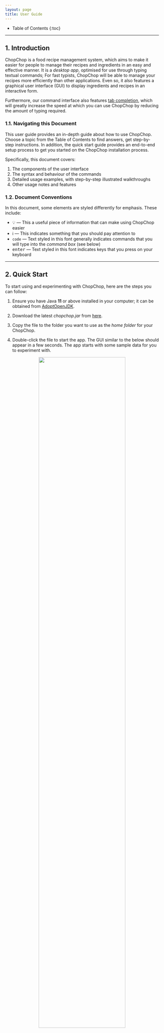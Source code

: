 ```yaml
---
layout: page
title: User Guide
---
```


* Table of Contents
{:toc}

---------------
## 1. Introduction

ChopChop is a food recipe management system, which aims to make it easier for people to manage their recipes and ingredients in an easy and effective manner. It is a *desktop app*, optimised for use through typing textual commands; For fast typists, ChopChop will be able to manage your recipes more efficiently than other applications. Even so, it also features a graphical user interface (GUI) to display ingredients and recipes in an interactive form.

Furthermore, our command interface also features [tab completion](#TabCompletion), which will greatly increase the speed at which you can use ChopChop by reducing the amount of typing required.


### 1.1. Navigating this Document

This user guide provides an in-depth guide about how to use ChopChop. Choose a topic from the Table of Contents to find answers, get step-by-step instructions. In addition, the quick start guide provides an end-to-end setup process to get you started on the ChopChop installation process.

Specifically, this document covers:
1. The components of the user interface
2. The syntax and behaviour of the commands
3. Detailed usage examples, with step-by-step illustrated walkthroughs
4. Other usage notes and features


### 1.2. Document Conventions

In this document, some elements are styled differently for emphasis. These include:
- :bulb: — This a useful piece of information that can make using ChopChop easier
- :information_source: — This indicates something that you should pay attention to
- `code` — Text styled in this font generally indicates commands that you will type into the <i>command box</i> (see below)
- <kbd>enter</kbd> — Text styled in this font indicates keys that you press on your keyboard



--------------
## 2. Quick Start

To start using and experimenting with ChopChop, here are the steps you can follow:

1. Ensure you have Java <b>11</b> or above installed in your computer; it can be obtained from [AdoptOpenJDK](https://adoptopenjdk.net).

2. Download the latest <i>chopchop.jar</i> from [here](https://github.com/AY2021S1-CS2103T-T10-3/tp/releases).

3. Copy the file to the folder you want to use as the _home folder_ for your ChopChop.

4. Double-click the file to start the app. The GUI similar to the below should appear in a few seconds. The app starts with some sample data for you to experiment with.<br>

<div style="text-align: center; padding-bottom: 2em">
<img src="images/ug/sample_data.png" width="75%" /> <br />
Figure 1.1: <i>The initial state of ChopChop, including sample data</i>
</div>

Now that you have ChopChop installed, you can start to play around with the sample data — add recipes, ingredients, and more! Some commands you could try include:

- `add ingredient milk /qty 500ml /expiry 2020-11-09` — to add some milk
- `add recipe milkshake /ingredient milk /qty 250ml /step Add milk /step Shake` — to add a recipe

To exit ChopChop, you can either use the `quit` command, or simply close the application window.


-----------
## 3. Overview

ChopChop manages two key components — ingredients and recipes — and they will be the main pieces you will interact with. Common to both are names and tags, the latter of which allow you to quickly group related ingredients or recipes together, or to organise them in any way you desire.

The names for both ingredients and recipes are case insensitive, so <i>pAnCaKeS</i> and <i>Pancakes</i> refer to the same recipe. Note that you cannot have duplicate recipes nor ingredients in ChopChop; items are duplicates if their names are the same.

### 3.1. Ingredients
An ingredient consists of a quantity with an associated unit, and an optional expiry date. Each ingredient can have multiple *sets*, where each set is a given quantity of that ingredient, expiring on a certain date.

For example, you might have <i>500 mL</i> of milk that you bought last week that expires tomorrow, while you have another <i>1.5 L</i> of milk that you bought today, expiring two weeks from now. ChopChop will track both these *sets*, and will intelligently use the earliest-expiring set when doing its accounting.

For a more in-depth look at how ChopChop handles quantities, see [this section](#quantities-and-units).

### 3.2. Recipes
A recipe consists of a list of used ingredients (and their quantities), as well as a list of steps.


--------------------------------
## 4. Navigating the User Interface

ChopChop's UI design allows users to view all of the information you need through mouse input over a few tabs. However, that might lead to a slightly steeper learning curve.
Hence, this section aims to give you a breakdown of the GUI's various components.

Specifically, this section covers:
1. [Command Box](#commandBox)
2. Command Output
3. Recipe Button
4. Ingredient Button
5. Recommendation Button
6. Favourites Button
7. Statistics Box
8. Recipe Tile
9. Ingredient Tile
10. Recipe Name and Tags
11. Recipe Ingredients
12. Recipe Steps
13. Menu Bar

<div style="text-align: center; padding-bottom: 2em">
<img src="images/ug/recipe_panel_description.png" width="95%" /> <br />
Figure 1.2: <i>The recipe view panel of ChopChop.</i>
</div>

<a name="commandBox"></a>
### 4.1 Command Box 
ChopChop does your bidding by listening to your commands — the `Command Box` is where you type your textual commands.
After typing your commands, press <kbd>enter</kbd> to execute the command.

For a quick overview on the commands ChopChop can perform, 


<div style="text-align: center; padding-bottom: 2em">
<img src="images/ug/ingredient_panel_description.png" width="95%" /> <br />
Figure 1.3: <i>The ingredient view panel of ChopChop.</i>
</div>


<div style="text-align: center; padding-bottom: 2em">
<img src="images/ug/recipe_display_description.png" width="95%" /> <br />
Figure 1.4: <i>The recipe display panel of ChopChop.</i>
</div>




-----------
<a name="commands"></a>
## 5. Commands

While ChopChop has a graphical user interface, the main method of interaction is through the use of *typed commands*. Using these commands as described below, you can manipulate your recipes and ingredients without ever needing to move your mouse!

Commands should be typed in the <i>Command Box</i> — you can refer to <i>Figure 1.2</i> above if you get lost.

### 5.1. Command Syntax

To succinctly represent the syntax of the various commands, we adopt a simple notation in this User Guide, as shown below:

* Words starting with a slash (`/`) denote named parameters; these names are case sensitive (eg. `/STEP` is not the same as `/step`). All the text following a named parameter *belong* to it, until either the end of the input, or the next named parameter. <br />
For example, in `/param1 lorem ipsum /param2 dolor sit amet`, the parameter <i>param1</i> will have the value &ldquo;<i>lorem ipsum</i>&rdquo;, while the parameter <i>param2</i> will have the value &ldquo;<i>dolor sit amet</i>&rdquo;.

* Words in angle brackets (eg. `<name>`) denote an input that is provided by *you*, the user. <br />
For example, the <i>add ingredient</i> command is specified like this: `add ingredient <name> /qty <quantity> [/expiry <expiry-date>]`; in this case, you would need to provide the <i>name</i>, <i>quantity</i>, and <i>expiry date</i>.

* Portions in square brackets (eg. `[/expiry <expiry-date>]`) denote optional parts of the command. In this example, not all ingredients will expire, so the expiry date is optional.

* Portions with trailing ellipses (eg. `[/step <step>]...`) denote commands accepting one or more of the given parameter. In this example, a recipe can have multiple steps, so you can specify multiple `/step` arguments.

* A `<#REF>` refers to an item reference, and is used to refer to either a recipe or an ingredient. It can either be the (case-insensitive) name of the item, or it can be a number prefixed with '#', eg. `#3` to refer to the third item in the list. In the GUI, displayed items are numbered in the corner.

* In general, the order of arguments is important; for example, the order of `/step` determines the order of the steps in the recipe, while a `/qty` in an <i>add recipe</i> command must only appear after an `/ingredient`.






<a name="HelpCommand"></a>
### 5.2. Getting Help — **`help`**

This command shows a message with a link to this user guide; you can use it to easily access this page from the application. The link can be clicked, and will open this page in your web browser.

Furthermore, you can also use this command to get help for specific commands. In that case, clicking the link will bring you to the corresponding section in the User Guide for that command.

**Usage**: `help [<command-name> [<command-target>]]`

Examples:
- `help` <br />
  This shows the link to bring you to this User Guide, as shown in figure 2.1 below.

  <div style="text-align: center; padding-bottom: 2em">
  <img src="images/ug/help_message_1.png" width="55%" /> <br />
  Figure 2.1: <i>The help message, with a link to this User Guide</i>
  </div>

- `help add recipe` <br />
  This gives a brief description of the command provided, as well as a link to its section.

  <div style="text-align: center; padding-bottom: 2em">
  <img src="images/ug/help_message_2.png" width="55%" /> <br />
  Figure 2.2: <i>The help message for a specific command</i>
  </div>






<a name="QuitCommand"></a>
### 5.3. Quitting ChopChop — **`quit`**
This command quits ChopChop. You can rest assured that your data is automatically saved whenever a command is executed, so you do not need to save it manually before quitting.

**Usage**: `quit`






<a name="ViewCommand"></a>
### 5.4. Viewing Recipes — **`view`**
This command opens the detailed recipe view, allowing you to see the steps, ingredients, and tags of the recipe.

**Usage**: `view <#REF>`

Examples:
- `view #4` <br />
	This displays the fourth recipe currently shown in the GUI's recipe view.
- `view pancakes` <br />
	This displays the recipe named 'pancakes'. Note that the name here is case insensitive.

To illustrate, in the scenario below, both `#4` and `pancakes` will refer to the same recipe:
<div style="text-align: center; padding-bottom: 2em">
<img src="images/ug/view_recipe_1.png" width="75%" /> <br />
Figure 3.1: <i>The recipe list view</i>
</div>

After pressing <kbd>enter</kbd>, you will see this view, showing the recipe you wish to view:

<div style="text-align: center; padding-bottom: 2em">
<img src="images/ug/add_recipe_2.png" width="75%" /> <br />
Figure 3.2: <i>The detailed recipe view</i>
</div>






<a name="ListRecipeCommand"></a>
### 5.5. Listing Recipes — **`list`**`recipes`
This command shows a list of all recipes in ChopChop. You can use this to switch panes (between recipes and ingredients) without using the mouse, as well as to clear any filters that might have been applied due to previous commands (eg. `find` and `filter`).

**Usage**: `list recipes`

<div markdown="span" class="alert alert-primary">
:bulb: **Tip:** For convenience, you can use either `list recipes` or `list recipe`.
</div>

Executing this command simply brings you back to the recipe list view:

<div style="text-align: center; padding-bottom: 2em">
<img src="images/ug/list_recipe.png" width="75%" /> <br />
Figure 4: <i>The recipe list view</i>
</div>





<a name="AddRecipeCommand"></a>
### 5.6. Adding Recipes — **`add`**`recipe`
This command adds a recipe to ChopChop, specifying zero or more ingredients, each with an optional quantity, and zero or more steps. After a recipe is added, you will be able to see it immediately in the application.

**Usage**:
```
add recipe <name>
  [/ingredient <ingredient-name> [/qty <quantity>]]...
  [/step <step>]...
  [/tag <tag-name>]...
```

Constraints:
- Recipe name should not be empty
- Ingredient names should not be empty
- Steps should not be empty
- Tag names should not be empty

If an ingredient is specified without a quantity, it is treated *as if* you used `/qty 1`. This works for counted ingredients (eg. eggs), but it will cause errors for other ingredients (eg. volume of milk).


For example, suppose you wanted to add a recipe for pancakes using flour, eggs, and milk, you would type this:
```
add recipe Pancakes
/ingredient flour /qty 400g
/ingredient egg /qty 3
/ingredient milk /qty 250ml
/step Mix ingredients together
/step Bake for 30 minutes at 400 celsius
/step Pour syrup and serve
```
(note that this is displayed on separate lines for clarity, but you should type this in one go)

<div style="text-align: center; padding-bottom: 2em">
<img src="images/ug/add_recipe_1.png" width="75%" /> <br />
Figure 5.1: <i>The add recipe command</i>
</div>

After pressing <kbd>enter</kbd>, you will see this view, showing your newly created recipe:

<div style="text-align: center; padding-bottom: 2em">
<img src="images/ug/add_recipe_2.png" width="75%" /> <br />
Figure 5.2: <i>The recipe detail view</i>
</div>

If you go back to the main recipe view (either by clicking on the tab at the bottom, or by using `list recipes`, you can see the new recipe in the list:

<div style="text-align: center; padding-bottom: 2em">
<img src="images/ug/add_recipe_3.png" width="75%" /> <br />
Figure 5.3: <i>The newly created recipe in the recipe list</i>
</div>











<a name="EditRecipeCommand"></a>
### 5.7. Editing Recipes — **`edit`**`recipe`
This command edits a specific recipe in ChopChop. The `edit recipe` lets you perform different actions on the name, ingredients, steps, and tags, as specified below.

To accomodate the various different kinds of editing operations, ChopChop has special syntax for editing, known as *edit-arguments*, eg. `/step:add`. The component following the colon is the *ACTION*, which can take these values:

- For ingredients and steps, it can either be `add`, `edit`, or `delete`.
- For tags, it can be either `add` or `delete`.



<h4>Name</h4>
If you want to edit a recipe's name, use `/name`, for example `/name new recipe name`.


<h4>Ingredients</h4>
If you want to edit a recipe's ingredients, use `/ingredient` with the corresponding action (eg. `/ingredient:add`).

When adding or editing ingredients, a `/qty` *must* be specified after the ingredient (similar to an `add recipe` command). Here are some examples:

- `/ingredient:add milk /qty 500ml` <br />
  This makes the recipe require 500ml of milk; if the recipe already used milk, then an error is displayed — here, you should use `/ingredient:edit` instead.

- `/ingredient:edit beef /qty 200g` <br />
  This changes the quantity of beef used in the recipe from its previous value, to 200 grams. If the recipe did not use beef as an ingredient, an error is displayed — here, you should use `/ingredient:add` instead.

- `/ingredient:delete carrot` <br />
  This removes carrots from the recipe entirely. If the recipe did not use carrots, then an error is displayed.


<h4>Tags</h4>
If you want to edit the tags for a recipe, use `/tag` with the corresponding action, which are either `add` or `delete`. For example:

- `/tag:add vegetarian` <br />
  This adds the 'vegetarian' tag to the recipe. It is not an error if the recipe already contains this tag.

- `/tag:delete cold` <br />
  This removes the 'cold' tag from the recipe. If the recipe did not have this tag, an error is displayed.



<h4>Steps</h4>
Since steps have a fixed ordering in a recipe, editing them is slightly more involved; when editing or deleting steps, you are required to provide the step number as an additional component in the *edit-argument*, for example `/step:edit:3` edits the third step in the recipe.

When adding a step, the step number is optional; if not specified, the new step will be added at the end. If it is specified, then the new step will be inserted at the corresponding position, and the following steps will be re-numbered.

For example:

- `/step:add Bake for 80 minutes at 400 C` <br />
  This adds a new step at the end of the existing steps of the recipe.

- `/step:edit:4 Bake for 50 minutes at 250 C` <br />
  This changes the content of step number 4, so the cake does not get burnt.

- `/step:delete:1` <br />
  This deletes the first step of the recipe.


<h4>Usage</h4>

Except `/name` (which can only appear once), all of the edit operations described above can appear multiple times, in any order, in a single `edit recipe` command. Each operation is processed sequentially from left-to-right, so if two operations modify the same item, then the second one will take precedence.

(As an example, `/step:edit:3 Bake ... /step:edit:3 Fry` will cause step 3 to be 'Fry')

**Usage**:
```
edit recipe <#REF>
  [/name <new-recipe-name>]
  [/ingredient:<action> <ingredient-name> [/qty <quantity>]]...
  [/step:<action>[:<index>] <step>]...
  [/tag:<action> <tag-name>]....
```

Examples:
- `edit recipe #4 /name soup` <br />
	This changes the name of the fourth recipe currently shown in the GUI's view to 'soup'.
- `edit recipe pancakes /ingredient:add syrup /qty 500ml` <br />
	This edits the recipe named 'pancakes' by adding 500ml of syrup to the recipe's ingredient list.
- `edit recipe risotto /step:edit:1 In a saucepan, warm the broth over low heat` <br />
    This edits the recipe named 'risotto' by changing the 1st step to the text above.
- `edit recipe beef curry /ingredient:delete apple /step:delete:4` <br />
    This edits the recipe named 'beef curry' to remove both the ingredient 'apple' as well as the 4th step.

To illustrate how to use this powerful command, let us recreate the Pancake recipe from above, but starting from a blank recipe. First, we make the empty recipe using `add recipe Pancakes`:

<!-- to editors: don't mind the image names, i cut out some steps for brevity and i'm lazy to rename the files. -->
<div style="text-align: center; padding-bottom: 2em">
<img src="images/ug/edit_recipe_1.png" width="75%" /> <br />
Figure 6.1: <i>The empty recipe</i>
</div>

Now, let's add our ingredients. First, 400 grams of flour:

<div style="text-align: center; padding-bottom: 2em">
<img src="images/ug/edit_recipe_2.png" width="75%" /> <br />
Figure 6.2: <i>The command to add a new ingredient to the recipe</i>
</div>

Next, adding the eggs and milk in one go:

<div style="text-align: center; padding-bottom: 2em">
<img src="images/ug/edit_recipe_4.png" width="75%" /> <br />
Figure 6.3: <i>The edit command supports multiple operations at once</i>
</div>

Oops, that's too many eggs, so let's edit the quantity:

<div style="text-align: center; padding-bottom: 2em">
<img src="images/ug/edit_recipe_5.png" width="75%" /> <br />
Figure 6.4: <i>Editing an ingredient to change its quantity</i>
</div>

<div style="text-align: center; padding-bottom: 2em">
<img src="images/ug/edit_recipe_6.png" width="75%" /> <br />
Figure 6.5: <i>The recipe now uses only 3 eggs</i>
</div>

Now let's add the steps:

<div style="text-align: center; padding-bottom: 2em">
<img src="images/ug/edit_recipe_7.png" width="75%" /> <br />
Figure 6.6: <i>Adding the first step</i>
</div>

<div style="text-align: center; padding-bottom: 2em">
<img src="images/ug/edit_recipe_8.png" width="75%" /> <br />
Figure 6.7: <i>Adding steps 2 and 3</i>
</div>

Oh no, if we bake the pancakes (are pancakes baked?) like that, they'll get burnt, so let's fix it:

<div style="text-align: center; padding-bottom: 2em">
<img src="images/ug/edit_recipe_10.png" width="75%" /> <br />
Figure 6.8: <i>Editing the second step</i>
</div>

<div style="text-align: center; padding-bottom: 2em">
<img src="images/ug/edit_recipe_11.png" width="75%" /> <br />
Figure 6.9: <i>The actual completed recipe</i>
</div>

And now the pancake recipe is complete!











<a name="DeleteRecipeCommand"></a>
### 5.8. Deleting Recipes — **`delete`**`recipe`
This command deletes a specific recipe from ChopChop. Don't worry if you did this accidentally, because commands can be undone! (see: [undo](#UndoCommand)).

**Usage**: `delete recipe <#REF>`

Examples:
- `delete recipe #4` <br />
	This deletes the fourth recipe currently shown in the GUI's view.
- `delete recipe pancakes` <br />
	This deletes the recipe named 'pancakes'. Note that the name here is case insensitive.





<a name="FindRecipeCommand"></a>
### 5.9. Finding Recipes — **`find`**`recipe`
This command finds all recipes containing the given keywords in the name.

**Usage**: `find recipe <keyword> [<keyword>]...`

Constraints:
- At least one search keyword must be given

Only the recipe name is searched, and only full words are matched, case-insensitively. In the case of multiple search keywords, recipes containing any of those words will be returned.

Examples:
- `find recipe cake` will match **Chocolate Cake** and **Strawberry Cake**, but *not* **Pancakes**.
- `find recipe milk cake` will match **Milk Tea** and **Carrot Cake**.

To illustrate, suppose you want to search for recipes with names containing 'cake', you would use `find recipe cake`:
<div style="text-align: center; padding-bottom: 2em">
<img src="images/ug/find_recipe_1.png" width="75%" /> <br />
Figure 8.1: <i>The starting state of the application</i>
</div>

After executing the command, note how the recipe list has changed, showing only the matching recipes, and that item number in the corners have changed as well. As explained above, the 'Pancakes' recipe was not included in this list:

<div style="text-align: center; padding-bottom: 2em">
<img src="images/ug/find_recipe_2.png" width="75%" /> <br />
Figure 8.2: <i>The recipes containing 'cake'</i>
</div>

To go back to the full recipe view (resetting the search filter), you can either click the Recipes button at the bottom, or run the `list recipes` command:

<div style="text-align: center; padding-bottom: 2em">
<img src="images/ug/find_recipe_3.png" width="75%" /> <br />
Figure 8.3: <i>Back to the main recipe list</i>
</div>








<a name="FilterRecipeCommand"></a>
### 5.10. Filtering Recipes — **`filter`**`recipe`
This command filters all recipes and lists those containing all ingredients and tags specified in the command.

**Usage**:
```
filter recipe
  [/tag <tag-keywords>...]...
  [/ingredient <ingredient-keywords>...]...
```

- Keywords do not have to be complete to match the 'tag' or 'ingredient' names.
- Multiple search terms from the same category are allowed. e.g. `/tag movie /tag family`
- Search terms can be placed in any order.
- The filtering is case-insensitive and allows spaces between keywords in a single search term. e.g. `/tag family favourite` is allowed.

Constraints:
- At least one search term must be given, and they should be either `/tag` `/ingredient`.
- Search terms must not be empty.

Examples:
- `filter recipe /tag family reunion` will match **Spring Rolls** and **Hot Pot**, the only recipes with 'tag' **family reunion**.
- `filter recipe /tag snacks /tag sweet` will match **Chocolate Cookie** and **Gummy Bears**, the only recipes with 'tag' **snacks** and 'tag' **sweet**.
- `filter recipe /ingredient egg` will match **Egg Tart** and **Scrambled Eggs**, the only recipes using the 'ingredient' **egg**.
- `filter recipe /ingredient chicken /ingredient cheese /ingredient pineapple` will match **Chicken Quesadilla**, the only recipe containing 'ingredient' **chicken**, **cheese**, and **pineapple**.
- `filter recipe /tag local dish /ingredient chicken /ingredient white rice /tag family favourite` will match **Chicken Rice**, the only recipe that matches all criteria specified.

To illustrate, suppose you want to search for recipes with 'tags' **Christmas** and **home baked** that use the 'ingredient' **Ginger Root**, **Honey** and **Molasses**, you could use `filter recipe /tag christmas /ingredient ginger root /tag home baked /ingredient honey /ingredient molasses`:
<div style="text-align: center; padding-bottom: 2em">
<img src="images/ug/filter_recipe_1.png" width="75%" /> <br />
Figure 8.1: <i>The starting state of the application</i>
</div>

After executing the command, similar to the effect of **find recipe** command, the recipe list has changed, showing only the matching recipe, **gingerbread man**.

<div style="text-align: center; padding-bottom: 2em">
<img src="images/ug/filter_recipe_2.png" width="75%" /> <br />
Figure 8.2: <i>The recipe matching all criteria provided</i>
</div>

Again, to reset the search filter or go back to the full recipe view, you can click the Recipes button or run the `list recipes` command.








<a name="ListIngredientCommand"></a>
### 5.11. Listing Ingredients — **`list`**`ingredients`
This command shows a list of all recipes in ChopChop. As with the `list recipes` command, you can use this command to switch between panes without clicking, or to reset any filters.

**Usage**: `list ingredients`

<div markdown="span" class="alert alert-primary">
:bulb: **Tip:** For convenience, you can use either `list ingredients` or `list ingredient`.
</div>

<div style="text-align: center; padding-bottom: 2em">
<img src="images/ug/list_ingredient.png" width="75%" /> <br />
Figure 9: <i>The ingredient list view</i>
</div>





<a name="AddIngredientCommand"></a>
### 5.12. Adding Ingredients — **`add`**`ingredient`
This command adds an ingredient to ChopChop, with an optional quantity and expiry date:
- If the quantity is not specified, ChopChop will infer a counted quantity, like eggs.
- If the expiry date is not specified, it is assumed that the ingredient (eg. salt) does not expire.

As mentioned in the overview above, an ingredient can consist of multiple sets; the `add ingredient` command will intelligently *combine* ingredients as appropriate.

<div markdown="span" class="alert alert-primary">
:information_source: **Note:** Ingredients need to have compatible units in order to be combined; see [this section](#quantities-and-units) for how it works.
</div>

If the new ingredient has `/tag` options that are not present in the existing ingredient, then they are added as well.

**Usage**:
```
add ingredient <name>
  [/qty <quantity>]
  [/expiry <expiry-date>]
  [/tag <tag-name>]...
```

Examples:
- `add ingredient milk /qty 1l /expiry 2020-11-09` adds one litre of milk that expires on the 9th of November.
- `add ingredient egg /expiry 2020-12-25` adds one egg that expires on Christmas day.

Suppose you just finished a grocery run, and want to add the items to ChopChop. First, you have 2 cartons of milk:

<div style="text-align: center; padding-bottom: 2em">
<img src="images/ug/add_ingredient_1.png" width="75%" /> <br />
Figure 10.1: <i>Adding 2 litres of milk</i>
</div>

Since ChopChop did not know about 'milk' previously, a new ingredient entry is created for it:

<div style="text-align: center; padding-bottom: 2em">
<img src="images/ug/add_ingredient_2.png" width="75%" /> <br />
Figure 10.2: <i>The newly added milk ingredient</i>
</div>

Next, suppose you also bought 24 blueberries:

<div style="text-align: center; padding-bottom: 2em">
<img src="images/ug/add_ingredient_3.png" width="75%" /> <br />
Figure 10.3: <i>Adding 24 blueberries</i>
</div>

This time, since ChopChop already knew about blueberries, our previous 5 blueberries now become 29:

<div style="text-align: center; padding-bottom: 2em">
<img src="images/ug/add_ingredient_4.png" width="75%" /> <br />
Figure 10.4: <i>You now have 29 blueberries</i>
</div>

If you try to add an ingredient with incompatible quantities (for example, suppose you did not want to count the blueberries individually, and you only know that you bought a 400 gram box), ChopChop will display an error message, and not update the ingredient:

<div style="text-align: center; padding-bottom: 2em">
<img src="images/ug/add_ingredient_5.png" width="75%" /> <br />
Figure 10.5: <i>Ingredients must have compatible units to be combined</i>
</div>








<a name="DeleteIngredientCommand"></a>
### 5.13. Deleting Ingredients — **`delete`**`ingredient`

This command deletes a specific ingredient from ChopChop. Similar to the `add ingredient` command, this command also allows you to delete quantities of ingredients instead of the whole ingredient. In this scenario, ChopChop will intelligently remove the earliest-expiring ingredients first.

If `/qty` is not specified, then the behaviour of this command is to completely remove the ingredient from ChopChop. Worry not: if you accidentally delete something, you can always `undo` it.

<div markdown="span" class="alert alert-primary">
:information_source: **Note:** If specified, the quantity needs to have compatible units with the existing ingredient; see [this section](#quantities-and-units) for how it works.
</div>

**Usage**: `delete ingredient <#REF> [/qty <quantity>]`

Examples:
- `delete ingredient #4` <br />
	This deletes the fourth ingredient currently shown in the GUI's view.
- `delete ingredient milk /qty 500ml` <br />
	This removes 500ml of milk from ChopChop's inventory.

To illustrate, suppose that you poured yourself a glass of cold milk to drink, without making a recipe. To tell ChopChop that there is less milk in the fridge, you would use this command:

<div style="text-align: center; padding-bottom: 2em">
<img src="images/ug/delete_ingredient_1.png" width="75%" /> <br />
Figure 11.1: <i>Removing 250ml of milk</i>
</div>

Notice how the amount of milk decreased from 2 litres to 1.75 litres:

<div style="text-align: center; padding-bottom: 2em">
<img src="images/ug/delete_ingredient_2.png" width="75%" /> <br />
Figure 11.2: <i>You now only have 1.75 litres of milk left</i>
</div>











<a name="FindIngredientCommand"></a>
### 5.14. Finding Ingredients — **`find`**`ingredient`
This command finds all ingredients containing the given keywords in the name, and it works identically to the `find recipe` command [above](#FindRecipeCommand).

Constraints:
- At least one search keyword must be given

**Usage**: `find ingredient <keyword> [<keyword>]...`

For example, suppose you wanted to find all ingredients containing fish (not in the literal sense, but only in their name):

<div style="text-align: center; padding-bottom: 2em">
<img src="images/ug/find_ingredient_1.png" width="75%" /> <br />
Figure 12.1: <i>The complete ingredient list</i>
</div>

Now, only the matching ingredients are shown:

<div style="text-align: center; padding-bottom: 2em">
<img src="images/ug/find_ingredient_2.png" width="75%" /> <br />
Figure 12.2: <i>Only ingredients containing 'fish' in their name are shown</i>
</div>

Again, you can either click the Ingredients button, or use `list ingredients` to clear the search filter.








<a name="FilterIngredientCommand"></a>
### 5.15. Filtering Ingredients — **`filter`**`ingredient`
This command filters all ingredients and lists those that match all the tags and expiry dates specified in the command.

**Usage**: `filter ingredient [/expiry <expiry-date>] [/tag <tag-keywords>]...`

- Keywords following `/tag` do not have to be complete to match the 'tag' name.
- `/expiry <expiry-date>` filters the ingredients and only lists those that expire before the date provided.
- When there are multiple expiry dates specified,, only the earliest one will be considered.
- Except for the changes in the search fields, this feature works identically to the `filter recipe` command [above](#FilterRecipeCommand).

Constraints:
- At least one search term must be given, and they should be either `/expiry` or `/tag`.
- Search terms must not be empty.

Examples:
- `filter ingredient /tag bitter taste` will match **bitter melon** and **dark chocolate**, the only ingredients with the 'tag' **bitter taste**.
- `filter ingredient /tag frequently used /tag sweet` will match **sugar**, the only ingredient with the 'tag' **frequently used** and 'tag' **sweet**.
- `filter ingredient /expiry 2020-12-01` will match **apple**, the only 'ingredient' expiring before **2020-12-01**.
- `filter ingredient /expiry 2022-12-31 /expiry 2020-10-31 /expiry 2023-01-01` will match **chocolate**, the only ingredient expiring before **2020-10-31**.
- `filter ingredient /tag powdery /expiry 2020-12-31 /expiry 2020-12-01 /tag bakery` will match **baking soda**, the only ingredient that matches all criteria specified.

To illustrate, suppose you want to search for ingredients with 'tags' **all time** and **favourite**, and expire earlier than the 'expiry date' **2020-12-31**, you could use `filter ingredient /tag all time /expiry 2020-12-31 /expiry 2021-01-01 /tag favourite`:
<div style="text-align: center; padding-bottom: 2em">
<img src="images/ug/filter_ingredient_1.png" width="75%" /> <br />
Figure 13.1: <i>The starting state of the application</i>
</div>

After executing the command, similar to the effect of **filter recipe** command, the ingredient list has changed, showing only the matching ingredient, **apple**.

<div style="text-align: center; padding-bottom: 2em">
<img src="images/ug/filter_ingredient_2.png" width="75%" /> <br />
Figure 13.2: <i>The ingredient matching all criteria provided</i>
</div>

Again, to reset the search filter or go back to the full ingredient view, you can click the Ingredients button or run the `list ingredients` command:






<a name="UndoCommand"></a>
### 5.16. Undoing Commands — **`undo`**
Undoes the last undoable command. Undoable commands are commands that involve changes to recipes and ingredients stored in ChopChop.

**Usage**: `undo`





<a name="RedoCommand"></a>
### 5.17. Redoing Commands — **`redo`**
Redoes the last redoable command. All undoable commands (as described [above](#UndoCommand)) can be redone.

**Usage**: `redo`



<a name="StatsRecipeTopCommand"></a>
### 5.18. Listing top Recipes -- **`stats recipe top`**
Shows a list of recipes that were made the most. The list is sorted in descending order by the number of times it was made; the first recipe in the list is the recipe that was made the most number of times. The number of usages is calculated from based on current records. So, if you have just cleared your recipe usage records, 
you will see that all recipes were made 0 times.
Even after you delete a recipe is deleted, its past usages are still saved within ChopChop.

Usage: `stats recipe top`

Example:
Let's say you executed `make Singapore Sling` 2 times a day for the past 1 year. Today, you decided to delete the recipe for health reasons. If you enter `stats recipe most made`, you will still see it listed as one of the most made recipes.

<a name="StatsRecipeRecentCommand"></a>
### 5.19. Listing recently made Recipes— **`stats recipe recent`**
Shows a list of most recently made recipes. The list is arranged in descending chronological order; the recipe most recently made is the first item on the list. 
Even after the recipe is deleted, its past usages are still saved within ChopChop, and you will the recipe listed. However, if you have just cleared your recipe usage records, there will be no recipes shown. 

<a name="StatsRecipeMadeCommand"></a>
### 5.20. Listing Recipes made within a given time frame — **`stats recipe made`**
Shows a list of recipes that were made within the given time frame. The list is arranged in descending chronological order.

Even after the recipe is deleted, its past usages are still saved within ChopChop, and you will see the recipe listed. However, if you have just cleared your recipe usage records, there will be no recipes shown. 

**Usage**: `stats recipe [/before <DATE>] [/after <DATE>]`

<div markdown="span" class="alert alert-primary">
:bulb: **Tip:** If you are omit both `[/before DATE]` and `[/after DATE]`, ChopChop will show you a list of recipes that were made today from 00:00 hours to tomorrow 00:00 hours.
</div>

For example:
Let's say you executed `make Rojak` on 23:59 hours yesterday. If you enter `stats recipe` you will not see `Rojak` listed in the statistics box.

If you enter `stats recipe /before 2020-02-13` into the command box, all recipes made prior to 2020-02-13 will be listed in the Statistics box.

If you enter `stats recipe /after 2020-02-13` into the command box, all recipes made after 2020-02-13 will be listed in the Statistics box.

If you enter `stats recipe /before 2020-10-31 /after 2020-02-13` into the command box, all recipes made within the period of 2020-02-13 to 2020-10-31 will be listed in the Statistics box.

If you enter `stats recipe` into the command box without either `[/before <DATE>]` or `[/after <DATE>]`, all recipes made today be listed in the Statistics box. 

<div markdown="span" class="alert alert-primary">
:bulb: **Tip:** If you are only interested in what was cooked for dinner, you can specify the time period to the nearest minute. For example, `stats recipe /before 2020-02-13 20:30 /after 2020-02-13 18:30` will show a list of recipes made within this 2-hour period.
</div>

<a name="StatsIngredientRecentCommand"></a>
### 5.21. Clearing Recipe usage records -- **`stats recipe clear`**
After you execute this command, the records of recipes that were made are deleted from ChopChop. If you run other stats commands such as `stats recipe recent`, you will see "No results found" as all records are deleted.'

**Usage**: `stats recipe clear`

<a name="StatsIngredientRecentCommand"></a>
### 5.22. Listing recently used Ingredients— **`stats ingredient recent`**
Shows a list of ingredients that were used by recipes made recently. The list is arranged in descending chronological order.
Even after the ingredient is deleted, its past usages are still saved within ChopChop, and you will the ingredient listed. However, if you have just cleared your ingredient usage records, there will be no ingredients shown. 

**Usage**: `stats ingredient made`

<a name="StatsIngredientUsedCommand"></a>
### 5.23. Listing Ingredients used within a given time frame — **`stats ingredient used`**
Shows a list of ingredients that were used by recipes made recently within the given time frame.
Even after the ingredient is deleted, its past usages are still saved within ChopChop, and you will the ingredient listed. However, if you have just cleared your ingredient usage records, there will be no ingredients shown. 

**Usage**: Similar to the previous command [above](#StatsRecipeMadeCommand), the only difference is the keyword is now `stats ingredient` instead of `stats recipe`.

<a name="StatsIngredientClearCommand"></a>
### 5.24. Clearing Ingredient usage records -- **`stats ingredient clear`**
After you execute this command, the records of ingredients that were used are deleted from ChopChop. If you run other stats commands such as `stats ingredient recent`, you will see "No results found" as all records are deleted.'

**Usage**: `stats ingredient clear`

<a name="CommandSummary"></a>
### 5.25. Command Summary

For easy reference, here are the commands that ChopChop supports, listed in alphabetical order. You can click on the name of the command to go to its section in the User Guide.


| Command                                      | Description                                                                | Undoable |
|----------------------------------------------|----------------------------------------------------------------------------|----------|
| [add ingredient](#AddIngredientCommand)      | Adds a new ingredient, or increases the quantity of an existing ingredient | **YES**  |
| [add recipe](#AddRecipeCommand)              | Adds a new recipe                                                          | **YES**  |
| [delete ingredient](#DeleteIngredientCommand)| Completely deletes an ingredient, or removes some quantity of it           | **YES**  |
| [delete recipe](#DeleteRecipeCommand)        | Completely deletes a recipe                                                | **YES**  |
| [edit recipe](#EditRecipeCommand)            | Edits an existing recipe                                                   | **YES**  |
| [filter ingredient](#FilterIngredientCommand)| Searches for ingredients by one or more filtering criteria                 | **NO**   |
| [filter recipe](#FilterRecipeCommand)        | Searches for recipes by one or more filtering criteria                     | **NO**   |
| [find ingredient](#FindIngredientCommand)    | Searches for ingredients by their name                                     | **NO**   |
| [find recipe](#FindRecipeCommand)            | Searches for recipes by their name                                         | **NO**   |
| [help](#HelpCommand)                         | Shows help in general, or help for specific commands                       | **NO**   |
| [list ingredient](#ListIngredientCommand)    | Shows the main ingredient list, and clears any search filters              | **NO**   |
| [list recipe](#ListRecipeCommand)            | Shows the main recipe list, and clears any search filters                  | **NO**   |
| [make](#MakeRecipeCommand)                   | Makes a recipe, consuming ingredients and recording statistics             | **YES**  |
| [quit](#QuitCommand)                         | Exits ChopChop                                                             | **NO**   |
| [redo](#RedoCommand)                         | Redoes a command that was previously undone                                | **NO**   |
| [undo](#UndoCommand)                         | Undoes a command that was previously executed                              | **NO**   |
| [view](#ViewCommand)                         | Opens the detailed view for a recipe                                       | **NO**   |
| [stats recipe top] (#StatsRecipeTopCommand)  | Shows the top recipes                                                      | **NO**   |
| [stats recipe recent] (#StatsRecipeRecentCommand) | Shows the recently made recipes                                       | **NO**   |
| [stats recipe made] (#StatsRecipeMadeCommand)| Shows the recipes made within the given time frame                         | **NO**   |
| [stats recipe clear] (#ClearRecipeCommand)   | Clear recipe usage records                                                 | **YES**  |
| [stats ingredient recent] (#StatsIngredientRecentCommand) | Shows the recently used ingredients                           | **NO**   |
| [stats ingredient made] (#StatsIngredientUsedCommand) | Shows the ingredient used within the given time frame             | **NO**   |
| [stats ingredient clear] (#StatsIngredientClearCommand) | Clear ingredient usage records                                  | **YES**  |






-------------------------
## 6. Quantities and Units

In order to keep track of ingredients correctly, ChopChop needs to know about their amounts. Currently, there are 3 'kinds' of units supported; volume, mass (weight), and counts. These are the supported units specifically:

- `ml`, `mL` — millilitres
- `l`, `L` — litres (1000 ml)
- `cup`, `cups` — metric cup (250 ml)
- `tsp` — metric teaspoon (5 ml)
- `tbsp` — metric tablespoon (15 ml)
- `g` — gram
- `mg` — milligram (0.001 g)
- `kg` — kilogram (1000 g)

Additionally, quantities without a unit are assumed to be dimensionless 'counts'; for example, **3 eggs**.


### 6.1. Ingredient Combining

As mentioned above, ChopChop will combine ingredients when you `add` them, provided they have compatible units. Combining works as you would expect, and is rather flexible; adding `3 cups` of milk to an existing stock of `400ml` will yield `1.15l`.

However, you cannot, for example, add `300g` of eggs to `4` eggs, as grams and counts are incompatible units.






--------------------
<a name="TabCompletion"></a>
## 7. Tab Completion

Suppose you wanted to add a recipe for pancakes, and you wanted real, <i>industrial strength</i> pancakes (unlike the simplified recipe we've been using thus far); the list of ingredients would look something like this:

```
add recipe Pancakes
  /ingredient flour /qty 290g
  /ingredient egg /qty 1
  /ingredient sugar /qty 60g
  /ingredient baking powder /qty 4tsp
  /ingredient baking soda /qty 0.25tsp
  /ingredient salt /qty 3g
  /ingredient milk /qty 440ml
  /ingredient butter /qty 60g
  /ingredient vanilla extract /qty 2tsp
  /step ...
```

That certainly seems cumbersome to type out in full, so what if there was a way to speed it up drastically? You can, simply by pressing the <kbd>tab</kbd> key to let ChopChop &ldquo;fill-in-the-blanks&rdquo; for you!

### 7.1. Introduction to Tab Completion

Here's what you can do instead (where <kbd>tab</kbd> represents pressing the tab key):
<pre>
a <kbd>tab</kbd> r <kbd>tab</kbd> Pancakes
  /i <kbd>tab</kbd> f <kbd>tab</kbd> /q <kbd>tab</kbd> 290g
  /i <kbd>tab</kbd> e <kbd>tab</kbd> /q <kbd>tab</kbd> 1
  /i <kbd>tab</kbd> su <kbd>tab</kbd> /q <kbd>tab</kbd> 60g
  /i <kbd>tab</kbd> baking p <kbd>tab</kbd> /q <kbd>tab</kbd> 4tsp
  /i <kbd>tab</kbd> baking s <kbd>tab</kbd> /q <kbd>tab</kbd> 0.25tsp
  /i <kbd>tab</kbd> sa <kbd>tab</kbd> /q <kbd>tab</kbd> 3g
  /i <kbd>tab</kbd> m <kbd>tab</kbd> /q <kbd>tab</kbd> 440ml
  /i <kbd>tab</kbd> bu <kbd>tab</kbd> /q <kbd>tab</kbd> 60g
  /i <kbd>tab</kbd> v <kbd>tab</kbd> /q <kbd>tab</kbd> 2tsp
</pre>

At just 126 compared to 289 keystrokes, that's more than a 50% reduction! ChopChop will intelligently fill in commands, parameter names (eg. `/ingredient`), recipe names, ingredient names, and tag names.


### 7.2. Using Tab Completion

How does it work? ChopChop uses the current text when completing and searches for the <i>appropriate</i> matching items; it knows to look for ingredient names while within an `/ingredient` parameter, and to look for ingredient tags instead of recipe tags when in an `add ingredient` command.

<div markdown="span" class="alert alert-primary">
:information_source: **Note:** For tab completion to work, you must type at least one character before pressing <kdb>tab</kdb>. ChopChop cannot read your mind!
</div>

What if there are multiple items that share a prefix, for example <i>baking powder</i> and <i>baking soda</i> in the pancake recipe above? Worry not; pressing <kbd>tab</kbd> <i>repeatedly</i> will cycle through the available completions, and they are sorted lexicographically (length, followed by alphabetical order) — pressing <kbd>tab</kbd> after `/ingredient b` would give you <i>butter</i>, <i>baking powder</i>, and <i>baking soda</i>, in that order.

The same thing applies to commands; <code>f <kbd>tab</kbd></code> would cycle between `find` and `filter`.

--------------------
<a name="TabCompletion"></a>
## 7. Tab Completion
